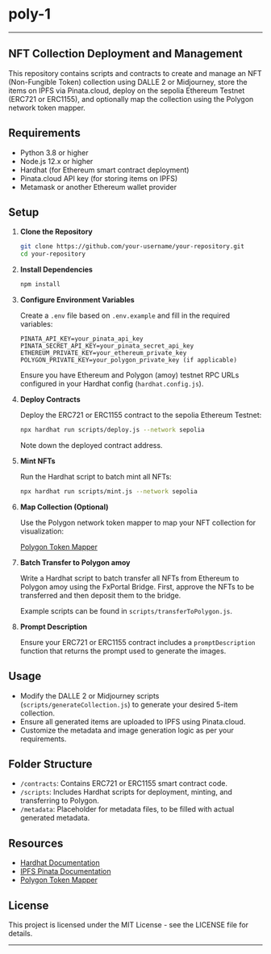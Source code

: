# poly-1
---

## NFT Collection Deployment and Management

This repository contains scripts and contracts to create and manage an NFT (Non-Fungible Token) collection using DALLE 2 or Midjourney, store the items on IPFS via Pinata.cloud, deploy on the sepolia Ethereum Testnet (ERC721 or ERC1155), and optionally map the collection using the Polygon network token mapper.

## Requirements

- Python 3.8 or higher
- Node.js 12.x or higher
- Hardhat (for Ethereum smart contract deployment)
- Pinata.cloud API key (for storing items on IPFS)
- Metamask or another Ethereum wallet provider

## Setup

1. **Clone the Repository**

   ```bash
   git clone https://github.com/your-username/your-repository.git
   cd your-repository
   ```

2. **Install Dependencies**

   ```bash
   npm install
   ```

3. **Configure Environment Variables**

   Create a `.env` file based on `.env.example` and fill in the required variables:

   ```
   PINATA_API_KEY=your_pinata_api_key
   PINATA_SECRET_API_KEY=your_pinata_secret_api_key
   ETHEREUM_PRIVATE_KEY=your_ethereum_private_key
   POLYGON_PRIVATE_KEY=your_polygon_private_key (if applicable)
   ```

   Ensure you have Ethereum and Polygon (amoy) testnet RPC URLs configured in your Hardhat config (`hardhat.config.js`).

4. **Deploy Contracts**

   Deploy the ERC721 or ERC1155 contract to the sepolia Ethereum Testnet:

   ```bash
   npx hardhat run scripts/deploy.js --network sepolia
   ```

   Note down the deployed contract address.

5. **Mint NFTs**

   Run the Hardhat script to batch mint all NFTs:

   ```bash
   npx hardhat run scripts/mint.js --network sepolia
   ```

6. **Map Collection (Optional)**

   Use the Polygon network token mapper to map your NFT collection for visualization:

   [Polygon Token Mapper](https://mapper.matic.today/)

7. **Batch Transfer to Polygon amoy**

   Write a Hardhat script to batch transfer all NFTs from Ethereum to Polygon amoy using the FxPortal Bridge. First, approve the NFTs to be transferred and then deposit them to the bridge.

   Example scripts can be found in `scripts/transferToPolygon.js`.

8. **Prompt Description**

   Ensure your ERC721 or ERC1155 contract includes a `promptDescription` function that returns the prompt used to generate the images.

## Usage

- Modify the DALLE 2 or Midjourney scripts (`scripts/generateCollection.js`) to generate your desired 5-item collection.
- Ensure all generated items are uploaded to IPFS using Pinata.cloud.
- Customize the metadata and image generation logic as per your requirements.

## Folder Structure

- `/contracts`: Contains ERC721 or ERC1155 smart contract code.
- `/scripts`: Includes Hardhat scripts for deployment, minting, and transferring to Polygon.
- `/metadata`: Placeholder for metadata files, to be filled with actual generated metadata.

## Resources

- [Hardhat Documentation](https://hardhat.org/)
- [IPFS Pinata Documentation](https://pinata.cloud/documentation)
- [Polygon Token Mapper](https://mapper.matic.today/)

## License

This project is licensed under the MIT License - see the LICENSE file for details.

---
